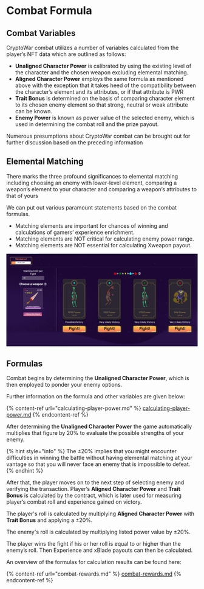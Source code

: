 # Combat Formula

## Combat Variables

CryptoWar combat utilizes a number of variables calculated from the player’s NFT data which are outlined as follows:

* **Unaligned Character Power** is calibrated by using the existing level of the character and the chosen weapon excluding elemental matching.
* **Aligned Character Power** employs the same formula as mentioned above with the exception that it takes heed of the compatibility between the character’s element and its attributes, or if that attribute is PWR
* **Trait Bonus** is determined on the basis of comparing character element to its chosen enemy element so that strong, neutral or weak attribute can be known.
* **Enemy Power** is known as power value of the selected enemy, which is used in determining the combat roll and the prize payout.

Numerous presumptions about CryptoWar combat can be brought out for further discussion based on the preceding information

## Elemental Matching

There marks the three profound significances to elemental matching including choosing an enemy with lower-level element, comparing a weapon’s element to your character and comparing a weapon’s attributes to that of yours

We can put out various paramount statements based on the combat formulas.

* Matching elements are important for chances of winning and calculations of gamers’ experience enrichment.
* Matching elements are NOT critical for calculating enemy power range.
* Matching elements are NOT essential for calculating Xweapon payout.

![](../../.gitbook/assets/7.jpg)

## Formulas

Combat begins by determining the **Unaligned Character Power**, which is then employed to ponder your enemy options.

Further information on the formula and other variables are given below:

{% content-ref url="calculating-player-power.md" %}
[calculating-player-power.md](calculating-player-power.md)
{% endcontent-ref %}

After determining the **Unaligned Character Power** the game automatically multiplies that figure by 20% to evaluate the possible strengths of your enemy.

{% hint style="info" %}
The ±20% implies that you might encounter difficulties in winning the battle without having elemental matching at your vantage so that you will never face an enemy that is impossible to defeat.
{% endhint %}

After that, the player moves on to the next step of selecting enemy and verifying the transaction. Player’s **Aligned Character Power** and **Trait Bonus** is calculated by the contract, which is later used for measuring player’s combat roll and experience gained on victory.

The player's roll is calculated by multiplying **Aligned Character Power** with **Trait Bonus** and applying a ±20%.

The enemy's roll is calculated by multiplying listed power value by ±20%.

The player wins the fight if his or her roll is equal to or higher than the enemy’s roll. Then Experience and xBlade payouts can then be calculated.

An overview of the formulas for calculation results can be found here:

{% content-ref url="combat-rewards.md" %}
[combat-rewards.md](combat-rewards.md)
{% endcontent-ref %}
